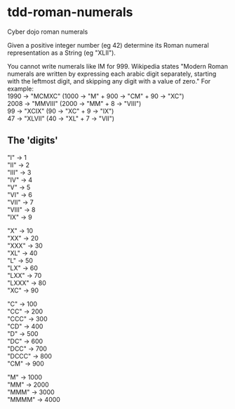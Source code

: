 # tdd-roman-numerals
Cyber dojo roman numerals

Given a positive integer number (eg 42) determine its Roman numeral representation as a String (eg "XLII").

You cannot write numerals like IM for 999. Wikipedia states "Modern Roman numerals are written by expressing each arabic digit separately, starting with the leftmost digit, and skipping any digit with a value of zero."
For example:\
1990 -> "MCMXC" (1000 -> "M"  + 900 -> "CM" + 90 -> "XC")\
2008 -> "MMVIII" (2000 -> "MM" + 8 -> "VIII")\
99 -> "XCIX" (90 -> "XC" + 9 -> "IX")\
47 -> "XLVII" (40 -> "XL" + 7 -> "VII")

## The 'digits'

"I" -> 1\
"II" -> 2\
"III" -> 3\
"IV" -> 4\
"V" -> 5\
"VI" -> 6\
"VII" -> 7\
"VIII" -> 8\
"IX" -> 9

"X" -> 10\
"XX" -> 20\
"XXX" -> 30\
"XL" -> 40\
"L" -> 50\
"LX" -> 60\
"LXX" -> 70\
"LXXX" -> 80\
"XC" -> 90

"C" -> 100\
"CC" -> 200\
"CCC" -> 300\
"CD" -> 400\
"D" -> 500\
"DC" -> 600\
"DCC" -> 700\
"DCCC" -> 800\
"CM" -> 900

"M" -> 1000\
"MM" -> 2000\
"MMM" -> 3000\
"MMMM" -> 4000
